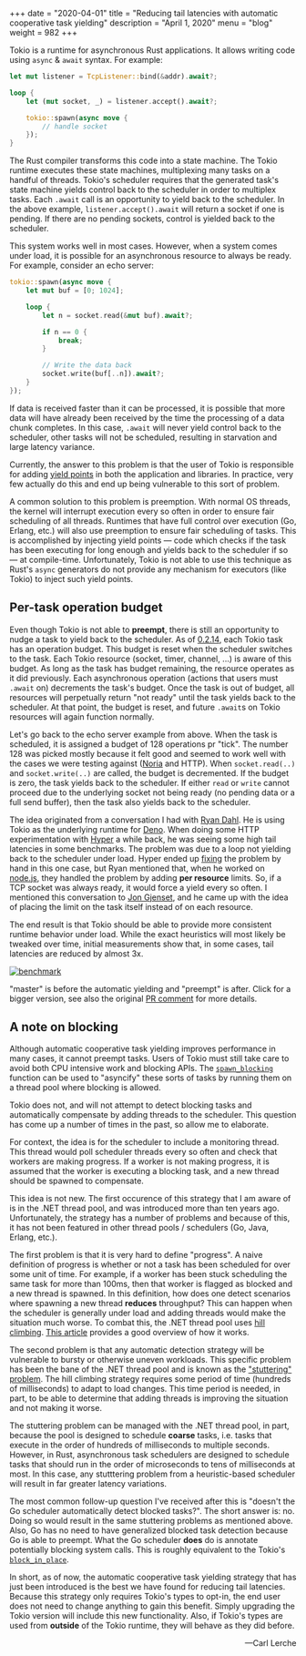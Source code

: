 +++
date = "2020-04-01"
title = "Reducing tail latencies with automatic cooperative task yielding"
description = "April 1, 2020"
menu = "blog"
weight = 982
+++

Tokio is a runtime for asynchronous Rust applications. It allows writing code
using `async` & `await` syntax. For example:

```rust
let mut listener = TcpListener::bind(&addr).await?;

loop {
    let (mut socket, _) = listener.accept().await?;

    tokio::spawn(async move {
        // handle socket
    });
}
```

The Rust compiler transforms this code into a state machine. The Tokio runtime
executes these state machines, multiplexing many tasks on a handful of threads.
Tokio's scheduler requires that the generated task's state machine yields control
back to the scheduler in order to multiplex tasks. Each `.await` call is an
opportunity to yield back to the scheduler. In the above example,
`listener.accept().await` will return a socket if one is pending. If there are
no pending sockets, control is yielded back to the scheduler.

This system works well in most cases. However, when a system comes under load,
it is possible for an asynchronous resource to always be ready. For
example, consider an echo server:

```rust
tokio::spawn(async move {
    let mut buf = [0; 1024];

    loop {
        let n = socket.read(&mut buf).await?;

        if n == 0 {
            break;
        }

        // Write the data back
        socket.write(buf[..n]).await?;
    }
});
```


If data is received faster than it can be processed, it is possible that more
data will have already been received by the time the processing of a data chunk
completes. In this case, `.await` will never yield control back to the scheduler,
other tasks will not be scheduled, resulting in starvation and large latency
variance.

Currently, the answer to this problem is that the user of Tokio is responsible
for adding [yield points][yield_now] in both the application and libraries. In
practice, very few actually do this and end up being vulnerable to this sort of
problem.

A common solution to this problem is preemption. With normal OS threads, the
kernel will interrupt execution every so often in order to ensure fair
scheduling of all threads. Runtimes that have full control over execution (Go,
Erlang, etc.) will also use preemption to ensure fair scheduling of tasks. This
is accomplished by injecting yield points — code which checks if the task has
been executing for long enough and yields back to the scheduler if so — at
compile-time.  Unfortunately, Tokio is not able to use this technique as Rust's
`async` generators do not provide any mechanism for executors (like Tokio) to
inject such yield points.

## Per-task operation budget

Even though Tokio is not able to **preempt**, there is still an opportunity to
nudge a task to yield back to the scheduler. As of [0.2.14], each Tokio task has
an operation budget. This budget is reset when the scheduler switches to the
task. Each Tokio resource (socket, timer, channel, ...) is aware of this
budget. As long as the task has budget remaining, the resource operates as it did
previously. Each asynchronous operation (actions that users must `.await` on)
decrements the task's budget. Once the task is out of budget, all resources will
perpetually return "not ready" until the task yields back to the scheduler. At that point,
the budget is reset, and future `.await`s on Tokio resources will again function normally.

Let's go back to the echo server example from above. When the task is scheduled, it
is assigned a budget of 128 operations pr "tick". The number 128 was picked
mostly because it felt good and seemed to work well with the cases we were
testing against ([Noria] and HTTP). When `socket.read(..)` and
`socket.write(..)` are called, the budget is decremented. If the budget is zero,
the task yields back to the scheduler. If either `read` or `write` cannot
proceed due to the underlying socket not being ready (no pending data or a full
send buffer), then the task also yields back to the scheduler.

The idea originated from a conversation I had with [Ryan Dahl][ry]. He is
using Tokio as the underlying runtime for [Deno][deno]. When doing some HTTP
experimentation  with [Hyper] a while back, he was seeing some high tail
latencies in some benchmarks. The problem was due to a loop not yielding back to
the scheduler under load. Hyper ended up [fixing][hpr] the problem by hand in
this one case, but Ryan mentioned that, when he worked on [node.js][node], they
handled the problem by adding **per resource** limits. So, if a TCP socket was
always ready, it would force a yield every so often. I mentioned this
conversation to [Jon Gjenset][jonhoo], and he came up with the idea of placing
the limit on the task itself instead of on each resource.

The end result is that Tokio should be able to provide more consistent runtime
behavior under load. While the exact heuristics will most likely be tweaked over
time, initial measurements show that, in some cases, tail latencies are reduced
by almost 3x.

[![benchmark](https://user-images.githubusercontent.com/176295/73222456-4a103300-4131-11ea-9131-4e437ecb9a04.png)](https://user-images.githubusercontent.com/176295/73222456-4a103300-4131-11ea-9131-4e437ecb9a04.png)

"master" is before the automatic yielding and "preempt" is after. Click for a
bigger version, see also the original [PR comment][pr] for more details.

## A note on blocking

Although automatic cooperative task yielding improves performance in many cases,
it cannot preempt tasks. Users of Tokio must still take care to avoid both CPU
intensive work and blocking APIs. The [`spawn_blocking`][spawn_blocking] function
can be used to "asyncify" these sorts of tasks by running them on a thread pool
where blocking is allowed.

Tokio does not, and will not attempt to detect blocking tasks and automatically
compensate by adding threads to the scheduler. This question has come up a
number of times in the past, so allow me to elaborate.

For context, the idea is for the scheduler to include a monitoring thread. This
thread would poll scheduler threads every so often and check that workers are
making progress. If a worker is not making progress, it is assumed that the
worker is executing a blocking task, and a new thread should be spawned to
compensate.

This idea is not new. The first occurence of this strategy that I am aware of is
in the .NET thread pool, and was introduced more than ten years ago.
Unfortunately, the strategy has a number of problems and because of this, it has
not been featured in other thread pools / schedulers (Go, Java, Erlang, etc.).

The first problem is that it is very hard to define "progress". A naive
definition of progress is whether or not a task has been scheduled for over some
unit of time. For example, if a worker has been stuck scheduling the same task
for more than 100ms, then that worker is flagged as blocked and a new thread is
spawned. In this definition, how does one detect scenarios where spawning a new
thread **reduces** throughput? This can happen when the scheduler is generally
under load and adding threads would make the situation much worse. To combat
this, the .NET thread pool uses [hill climbing][hill]. [This article][hill2]
provides a good overview of how it works.

The second problem is that any automatic detection strategy will be vulnerable
to bursty or otherwise uneven workloads. This specific problem has been the bane
of the .NET thread pool and is known as the ["stuttering" problem][stutter]. The
hill climbing strategy requires some period of time (hundreds of milliseconds)
to adapt to load changes. This time period is needed, in part, to be able to
determine that adding threads is improving the situation and not making it
worse.

The stuttering problem can be managed with the .NET thread pool, in part,
because the pool is designed to schedule **coarse** tasks, i.e. tasks that
execute in the order of hundreds of milliseconds to multiple seconds. However,
in Rust, asynchronous task schedulers are designed to schedule tasks that should run in
the order of microseconds to tens of milliseconds at most. In this case, any
stutttering problem from a heuristic-based scheduler will result in far greater
latency variations.

The most common follow-up question I've received after this is "doesn't the Go
scheduler automatically detect blocked tasks?". The short answer is: no. Doing
so would result in the same stuttering problems as mentioned above. Also, Go has
no need to have generalized blocked task detection because Go is able to
preempt. What the Go scheduler **does** do is annotate potentially blocking
system calls. This is roughly equivalent to the Tokio's
[`block_in_place`][block_in_place].

In short, as of now, the automatic cooperative task yielding strategy that has
just been introduced is the best we have found for reducing tail latencies.
Because this strategy only requires Tokio's types to opt-in, the end user does
not need to change anything to gain this benefit. Simply upgrading the Tokio
version will include this new functionality. Also, if Tokio's types are used
from **outside** of the Tokio runtime, they will behave as they did before.

<div style="text-align:right">&mdash;Carl Lerche</div>


[0.2.14]: #
[ry]: https://github.com/ry
[deno]: https://github.com/denoland/deno
[Hyper]: github.com/hyperium/hyper/
[hpr]: https://github.com/hyperium/hyper/pull/1829
[node]: https://nodejs.org
[jonhoo]: https://github.com/jonhoo/
[pr]: https://github.com/tokio-rs/tokio/pull/2160#issuecomment-579004856
[spawn_blocking]: https://docs.rs/tokio/0.2/tokio/task/fn.spawn_blocking.html
[block_in_place]: https://docs.rs/tokio/0.2/tokio/task/fn.block_in_place.html
[hill]: https://en.wikipedia.org/wiki/Hill_climbing
[hill2]: https://mattwarren.org/2017/04/13/The-CLR-Thread-Pool-Thread-Injection-Algorithm/
[yield_now]: https://docs.rs/tokio/0.2/tokio/task/fn.yield_now.html
[Noria]: https://github.com/mit-pdos/noria
[stutter]: http://joeduffyblog.com/2006/07/08/clr-thread-pool-injection-stuttering-problems/
